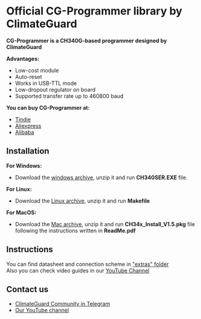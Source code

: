 # [](https://github.com/climateguard/RadSens#official-library-for-radsens-by-climateguard)Official CG-Programmer library by ClimateGuard

**CG-Programmer is a CH340G-based programmer designed by ClimateGuard**

**Advantages:**
- Low-cost module
- Auto-reset
- Works in USB-TTL mode
- Low-dropout regulator on board
- Supported transfer rate up to 460800 baud


**You can buy CG-Programmer at:**

-  [Tindie](https://www.tindie.com/stores/climateguard/)  
-  [Aliexpress](https://aliexpress.ru/store/all-wholesale-products/910985005.html)  
-  [Alibaba](https://mashintertorg.trustpass.alibaba.com/productgrouplist-903279422/Electronics.html?spm=a2700.shop_cp.88.14)

## Installation

**For Windows:**
- Download the [windows archive](https://github.com/climateguard/CG_Programmer/tree/main/drivers/windows), unzip it and run **CH340SER.EXE** file.

**For Linux:**
- Download the [Linux archive](https://github.com/climateguard/CG_Programmer/tree/main/drivers/linux), unzip it and run **Makefile** 

**For MacOS:**
- Download the [Mac archive](https://github.com/climateguard/CG_Programmer/tree/main/drivers/mac), unzip it and run **CH34x_Install_V1.5.pkg** file following the instructions written in **ReadMe.pdf**


## [](https://github.com/climateguard/RadSens#instructions)Instructions

You can find datasheet and connection scheme in  ["extras" folder](https://github.com/climateguard/RadSens/tree/master/extras/)  
Also you can check video guides in our [YouTube Channel](https://www.youtube.com/channel/UCp0ztK0nSK1sWZI-IgQqJeQ)

## [](https://github.com/climateguard/RadSens#contact-us)Contact us
- [ClimateGuard Community in Telegram](https://t.me/climateguard_community)  
- [Our YouTube channel](https://www.youtube.com/channel/UCp0ztK0nSK1sWZI-IgQqJeQ)
